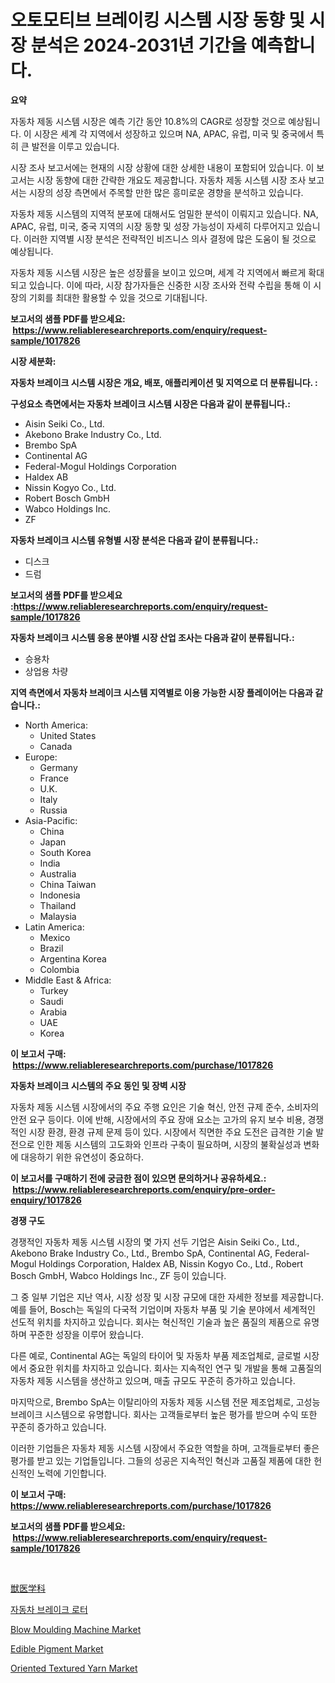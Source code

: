 <p><h1>오토모티브 브레이킹 시스템 시장 동향 및 시장 분석은 2024-2031년 기간을 예측합니다.</h1></p><p><strong>요약</strong></p>
<p><p>자동차 제동 시스템 시장은 예측 기간 동안 10.8%의 CAGR로 성장할 것으로 예상됩니다. 이 시장은 세계 각 지역에서 성장하고 있으며 NA, APAC, 유럽, 미국 및 중국에서 특히 큰 발전을 이루고 있습니다.</p><p>시장 조사 보고서에는 현재의 시장 상황에 대한 상세한 내용이 포함되어 있습니다. 이 보고서는 시장 동향에 대한 간략한 개요도 제공합니다. 자동차 제동 시스템 시장 조사 보고서는 시장의 성장 측면에서 주목할 만한 많은 흥미로운 경향을 분석하고 있습니다.</p><p>자동차 제동 시스템의 지역적 분포에 대해서도 엄밀한 분석이 이뤄지고 있습니다. NA, APAC, 유럽, 미국, 중국 지역의 시장 동향 및 성장 가능성이 자세히 다루어지고 있습니다. 이러한 지역별 시장 분석은 전략적인 비즈니스 의사 결정에 많은 도움이 될 것으로 예상됩니다.</p><p>자동차 제동 시스템 시장은 높은 성장률을 보이고 있으며, 세계 각 지역에서 빠르게 확대되고 있습니다. 이에 따라, 시장 참가자들은 신중한 시장 조사와 전략 수립을 통해 이 시장의 기회를 최대한 활용할 수 있을 것으로 기대됩니다.</p></p>
<p><strong>보고서의 샘플 PDF를 받으세요: &nbsp;<a href="https://www.reliableresearchreports.com/enquiry/request-sample/1017826">https://www.reliableresearchreports.com/enquiry/request-sample/1017826</a></strong></p>
<p><strong>시장 세분화:</strong></p>
<p><strong> 자동차 브레이크 시스템 시장은 개요, 배포, 애플리케이션 및 지역으로 더 분류됩니다. :</strong></p>
<p><strong>구성요소 측면에서는 자동차 브레이크 시스템 시장은 다음과 같이 분류됩니다.:</strong></p>
<p><ul><li>Aisin Seiki Co., Ltd.</li><li>Akebono Brake Industry Co., Ltd.</li><li>Brembo SpA</li><li>Continental AG</li><li>Federal-Mogul Holdings Corporation</li><li>Haldex AB</li><li>Nissin Kogyo Co., Ltd.</li><li>Robert Bosch GmbH</li><li>Wabco Holdings Inc.</li><li>ZF</li></ul></p>
<p><strong> 자동차 브레이크 시스템 유형별 시장 분석은 다음과 같이 분류됩니다.:</strong></p>
<p><ul><li>디스크</li><li>드럼</li></ul></p>
<p><strong>보고서의 샘플 PDF를 받으세요 :<a href="https://www.reliableresearchreports.com/enquiry/request-sample/1017826">https://www.reliableresearchreports.com/enquiry/request-sample/1017826</a></strong></p>
<p><strong> 자동차 브레이크 시스템 응용 분야별 시장 산업 조사는 다음과 같이 분류됩니다.:</strong></p>
<p><ul><li>승용차</li><li>상업용 차량</li></ul></p>
<p><strong>지역 측면에서 자동차 브레이크 시스템 지역별로 이용 가능한 시장 플레이어는 다음과 같습니다.:</strong></p>
<p><ul>
    <li>
        North America:
        <ul>
            <li>United States</li>
            <li>Canada</li>
        </ul>
    </li>
    <li>
        Europe:
        <ul>
            <li>Germany</li>
            <li>France</li>
            <li>U.K.</li>
            <li>Italy</li>
            <li>Russia</li>
        </ul>
    </li>
    <li>
        Asia-Pacific:
        <ul>
            <li>China</li>
            <li>Japan</li>
            <li>South Korea</li>
            <li>India</li>
            <li>Australia</li>
            <li>China Taiwan</li>
            <li>Indonesia</li>
            <li>Thailand</li>
            <li>Malaysia</li>
        </ul>
    </li>
    <li>
        Latin America:
        <ul>
            <li>Mexico</li>
            <li>Brazil</li>
            <li>Argentina Korea</li>
            <li>Colombia</li>
        </ul>
    </li>
    <li>
        Middle East & Africa:
        <ul>
            <li>Turkey</li>
            <li>Saudi</li>
            <li>Arabia</li>
            <li>UAE</li>
            <li>Korea</li>
        </ul>
    </li>
    </ul></p>
<p><strong>이 보고서 구매: &nbsp;<a href="https://www.reliableresearchreports.com/purchase/1017826">https://www.reliableresearchreports.com/purchase/1017826</a></strong></p>
<p><strong>자동차 브레이크 시스템의 주요 동인 및 장벽 시장</strong></p>
<p><p>자동차 제동 시스템 시장에서의 주요 주행 요인은 기술 혁신, 안전 규제 준수, 소비자의 안전 요구 등이다. 이에 반해, 시장에서의 주요 장애 요소는 고가의 유지 보수 비용, 경쟁적인 시장 환경, 환경 규제 문제 등이 있다. 시장에서 직면한 주요 도전은 급격한 기술 발전으로 인한 제동 시스템의 고도화와 인프라 구축이 필요하며, 시장의 불확실성과 변화에 대응하기 위한 유연성이 중요하다.</p></p>
<p><strong>이 보고서를 구매하기 전에 궁금한 점이 있으면 문의하거나 공유하세요.: &nbsp;<a href="https://www.reliableresearchreports.com/enquiry/pre-order-enquiry/1017826">https://www.reliableresearchreports.com/enquiry/pre-order-enquiry/1017826</a></strong></p>
<p><strong>경쟁 구도</strong></p>
<p><p>경쟁적인 자동차 제동 시스템 시장의 몇 가지 선두 기업은 Aisin Seiki Co., Ltd., Akebono Brake Industry Co., Ltd., Brembo SpA, Continental AG, Federal-Mogul Holdings Corporation, Haldex AB, Nissin Kogyo Co., Ltd., Robert Bosch GmbH, Wabco Holdings Inc., ZF 등이 있습니다.</p><p>그 중 일부 기업은 지난 역사, 시장 성장 및 시장 규모에 대한 자세한 정보를 제공합니다. 예를 들어, Bosch는 독일의 다국적 기업이며 자동차 부품 및 기술 분야에서 세계적인 선도적 위치를 차지하고 있습니다. 회사는 혁신적인 기술과 높은 품질의 제품으로 유명하며 꾸준한 성장을 이루어 왔습니다.</p><p>다른 예로, Continental AG는 독일의 타이어 및 자동차 부품 제조업체로, 글로벌 시장에서 중요한 위치를 차지하고 있습니다. 회사는 지속적인 연구 및 개발을 통해 고품질의 자동차 제동 시스템을 생산하고 있으며, 매출 규모도 꾸준히 증가하고 있습니다.</p><p>마지막으로, Brembo SpA는 이탈리아의 자동차 제동 시스템 전문 제조업체로, 고성능 브레이크 시스템으로 유명합니다. 회사는 고객들로부터 높은 평가를 받으며 수익 또한 꾸준히 증가하고 있습니다.</p><p>이러한 기업들은 자동차 제동 시스템 시장에서 주요한 역할을 하며, 고객들로부터 좋은 평가를 받고 있는 기업들입니다. 그들의 성공은 지속적인 혁신과 고품질 제품에 대한 헌신적인 노력에 기인합니다.</p></p>
<p><strong>이 보고서 구매: &nbsp; <a href="https://www.reliableresearchreports.com/purchase/1017826">https://www.reliableresearchreports.com/purchase/1017826</a></strong></p>
<p><strong>보고서의 샘플 PDF를 받으세요: &nbsp;<a href="https://www.reliableresearchreports.com/enquiry/request-sample/1017826">https://www.reliableresearchreports.com/enquiry/request-sample/1017826</a></strong><strong></strong></p>
<p>&nbsp;</p>
<p><p><a href="https://github.com/cbigkbh02719/Market-Research-Report-List-1/blob/main/8194701193329.md">獣医学科</a></p><p><a href="https://github.com/oajzkywllm460/Market-Research-Report-List-1/blob/main/9918457193112.md">자동차 브레이크 로터</a></p><p><a href="https://github.com/provorikovar/Market-Research-Report-List-3/blob/main/blow-moulding-machine-market.md">Blow Moulding Machine Market</a></p><p><a href="https://view.publitas.com/reportprime-1/edible-pigment-market-research-report-forecasted-for-period-from-2024-2031-by-market-type-market-application-and-region/">Edible Pigment Market</a></p><p><a href="https://issuu.com/reportprime-2/docs/oriented-textured-yarn-market-size-2030.pptx">Oriented Textured Yarn Market</a></p></p>